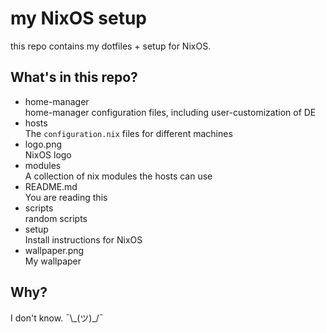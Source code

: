 # my NixOS setup

this repo contains my dotfiles + setup for NixOS.

## What's in this repo?

- home-manager  
  home-manager configuration files, including user-customization of DE
- hosts  
  The `configuration.nix` files for different machines
- logo.png  
  NixOS logo
- modules  
  A collection of nix modules the hosts can use
- README.md  
  You are reading this
- scripts  
  random scripts
- setup  
  Install instructions for NixOS
- wallpaper.png  
  My wallpaper

## Why?

I don't know. ¯\\\_(ツ)_/¯
